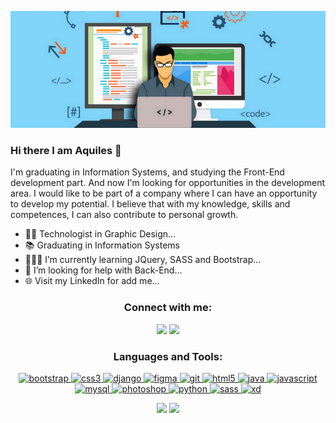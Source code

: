 <p align="center">
  <img src="https://raw.githubusercontent.com/aquilesfalcaoo/aquilesfalcaoo/master/Profile.png" />
</p>

### Hi there I am Aquiles 👋

I'm graduating in Information Systems, and studying the Front-End development part. And now I'm looking for opportunities in the development area. I would like to be part of a company where I can have an opportunity to develop my potential. I believe that with my knowledge, skills and competences, I can also contribute to personal growth. 

- 👩‍🎓 Technologist in Graphic Design...
- 📚 Graduating in Information Systems
- 👨🏽‍💻 I’m currently learning JQuery, SASS and Bootstrap...
- 🤔 I’m looking for help with Back-End...
- 🌐 Visit my LinkedIn for add me...

<h3 align="center">Connect with me:</h3>
<p align="center">
  <a href="mailto:aquilesfalcaoo@gmail.com" alt="Gmail">
  <img src="https://img.shields.io/badge/-Gmail-FF0000?style=flat-square&labelColor=FF0000&logo=gmail&logoColor=white&link=aquilesfalcaoo@gmail.com" /></a>
  <a href="https://www.linkedin.com/in/aquilesfalcaoo/" alt="Linkedin">
  <img src="https://img.shields.io/badge/-Linkedin-0e76a8?style=flat-square&logo=Linkedin&logoColor=white&link=https://www.linkedin.com/in/aquilesfalcaoo/" /></a>
</p>

<h3 align="center">Languages and Tools:</h3>
<p align="center"> <a href="https://getbootstrap.com" target="_blank"> <img src="https://devicons.github.io/devicon/devicon.git/icons/bootstrap/bootstrap-plain.svg" alt="bootstrap" width="40" height="40"/> </a> <a href="https://www.w3schools.com/css/" target="_blank"> <img src="https://devicons.github.io/devicon/devicon.git/icons/css3/css3-original-wordmark.svg" alt="css3" width="40" height="40"/> </a> <a href="https://www.djangoproject.com/" target="_blank"> <img src="https://devicons.github.io/devicon/devicon.git/icons/django/django-original.svg" alt="django" width="40" height="40"/> </a> <a href="https://www.figma.com/" target="_blank"> <img src="https://www.vectorlogo.zone/logos/figma/figma-icon.svg" alt="figma" width="40" height="40"/> </a> <a href="https://git-scm.com/" target="_blank"> <img src="https://www.vectorlogo.zone/logos/git-scm/git-scm-icon.svg" alt="git" width="40" height="40"/> </a> <a href="https://www.w3.org/html/" target="_blank"> <img src="https://devicons.github.io/devicon/devicon.git/icons/html5/html5-original-wordmark.svg" alt="html5" width="40" height="40"/> </a> <a href="https://www.java.com" target="_blank"> <img src="https://devicons.github.io/devicon/devicon.git/icons/java/java-original-wordmark.svg" alt="java" width="40" height="40"/> </a> <a href="https://developer.mozilla.org/en-US/docs/Web/JavaScript" target="_blank"> <img src="https://devicons.github.io/devicon/devicon.git/icons/javascript/javascript-original.svg" alt="javascript" width="40" height="40"/> </a> <a href="https://www.mysql.com/" target="_blank"> <img src="https://devicons.github.io/devicon/devicon.git/icons/mysql/mysql-original-wordmark.svg" alt="mysql" width="40" height="40"/> </a> <a href="https://www.photoshop.com/en" target="_blank"> <img src="https://devicons.github.io/devicon/devicon.git/icons/photoshop/photoshop-plain.svg" alt="photoshop" width="40" height="40"/> </a> <a href="https://www.python.org" target="_blank"> <img src="https://devicons.github.io/devicon/devicon.git/icons/python/python-original.svg" alt="python" width="40" height="40"/> </a> <a href="https://sass-lang.com" target="_blank"> <img src="https://devicons.github.io/devicon/devicon.git/icons/sass/sass-original.svg" alt="sass" width="40" height="40"/> </a> <a href="https://www.adobe.com/products/xd.html" target="_blank"> <img src="https://cdn.worldvectorlogo.com/logos/adobe-xd.svg" alt="xd" width="40" height="40"/> </a> </p>

<p align = "center">
  <img src = "https://github-readme-stats.vercel.app/api?username=aquilesfalcaoo&show_icons=true&theme=radical&line_height=27">
  <img src = "https://github-readme-stats.vercel.app/api/top-langs/?username=aquilesfalcaoo&hide=css,java,html&theme=radical">
</p>
